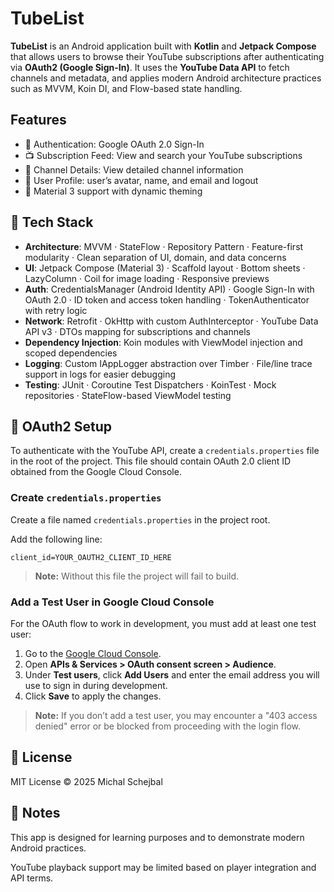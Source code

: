 # TubeList
**TubeList** is an Android application built with **Kotlin** and **Jetpack Compose** that allows users to browse their YouTube subscriptions after authenticating via **OAuth2 (Google Sign-In)**. It uses the **YouTube Data API** to fetch channels and metadata, and applies modern Android architecture practices such as MVVM, Koin DI, and Flow-based state handling.

## Features

- 🔐 Authentication: Google OAuth 2.0 Sign-In
- 📺 Subscription Feed: View and search your YouTube subscriptions
- 📃 Channel Details: View detailed channel information
- 👤 User Profile: user’s avatar, name, and email and logout
- 🌙 Material 3 support with dynamic theming


## 🧰 Tech Stack

- **Architecture**: MVVM · StateFlow · Repository Pattern · Feature-first modularity · Clean separation of UI, domain, and data concerns
- **UI**: Jetpack Compose (Material 3) · Scaffold layout · Bottom sheets · LazyColumn · Coil for image loading · Responsive previews
- **Auth**: CredentialsManager (Android Identity API) · Google Sign-In with OAuth 2.0 · ID token and access token handling · TokenAuthenticator with retry logic
- **Network**: Retrofit · OkHttp with custom AuthInterceptor · YouTube Data API v3 · DTOs mapping for subscriptions and channels
- **Dependency Injection**: Koin modules with ViewModel injection and scoped dependencies
- **Logging**: Custom IAppLogger abstraction over Timber · File/line trace support in logs for easier debugging
- **Testing**: JUnit · Coroutine Test Dispatchers · KoinTest · Mock repositories · StateFlow-based ViewModel testing

## 🔐 OAuth2 Setup
To authenticate with the YouTube API, create a `credentials.properties` file in the root of the project. This file should contain OAuth 2.0 client ID obtained from the Google Cloud Console.

### Create `credentials.properties`

Create a file named `credentials.properties` in the project root.

Add the following line:

```
client_id=YOUR_OAUTH2_CLIENT_ID_HERE
```

> **Note:** Without this file the project will fail to build.

### Add a Test User in Google Cloud Console

For the OAuth flow to work in development, you must add at least one test user:

1. Go to the [Google Cloud Console](https://console.cloud.google.com/).
2. Open **APIs & Services > OAuth consent screen > Audience**.
3. Under **Test users**, click **Add Users** and enter the email address you will use to sign in during development.
4. Click **Save** to apply the changes.

> **Note:** If you don’t add a test user, you may encounter a "403 access denied" error or be blocked from proceeding with the login flow.

## 📄 License
MIT License © 2025 Michal Schejbal

## 📝 Notes
This app is designed for learning purposes and to demonstrate modern Android practices.

YouTube playback support may be limited based on player integration and API terms.